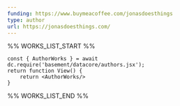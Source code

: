 ```yaml
---
funding: https://www.buymeacoffee.com/jonasdoesthings
type: author
url: https://jonasdoesthings.com/
---
```



%% WORKS_LIST_START %%

```datacorejsx
const { AuthorWorks } = await dc.require('basement/datacore/authors.jsx');
return function View() {
    return <AuthorWorks/>
}
```
%% WORKS_LIST_END %%